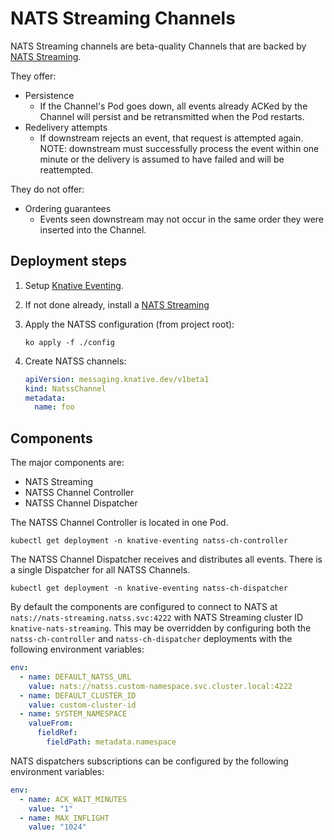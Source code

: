 # NATS Streaming Channels

NATS Streaming channels are beta-quality Channels that are backed by
[NATS Streaming](https://github.com/nats-io/nats-streaming-server).

They offer:

- Persistence
  - If the Channel's Pod goes down, all events already ACKed by the Channel will
    persist and be retransmitted when the Pod restarts.
- Redelivery attempts
  - If downstream rejects an event, that request is attempted again. NOTE:
    downstream must successfully process the event within one minute or the
    delivery is assumed to have failed and will be reattempted.

They do not offer:

- Ordering guarantees
  - Events seen downstream may not occur in the same order they were inserted
    into the Channel.

## Deployment steps

1. Setup [Knative Eventing](http://knative.dev/docs/install).
1. If not done already, install a [NATS Streaming](./broker/README.md)
1. Apply the NATSS configuration (from project root):

   ```shell
   ko apply -f ./config
   ```

1. Create NATSS channels:

   ```yaml
   apiVersion: messaging.knative.dev/v1beta1
   kind: NatssChannel
   metadata:
     name: foo
   ```

## Components

The major components are:

- NATS Streaming
- NATSS Channel Controller
- NATSS Channel Dispatcher

The NATSS Channel Controller is located in one Pod.

```shell
kubectl get deployment -n knative-eventing natss-ch-controller
```

The NATSS Channel Dispatcher receives and distributes all events. There is a
single Dispatcher for all NATSS Channels.

```shell
kubectl get deployment -n knative-eventing natss-ch-dispatcher
```

By default the components are configured to connect to NATS at
`nats://nats-streaming.natss.svc:4222` with NATS Streaming cluster ID
`knative-nats-streaming`. This may be overridden by configuring both the
`natss-ch-controller` and `natss-ch-dispatcher` deployments with the following
environment variables:

```yaml
env:
  - name: DEFAULT_NATSS_URL
    value: nats://natss.custom-namespace.svc.cluster.local:4222
  - name: DEFAULT_CLUSTER_ID
    value: custom-cluster-id
  - name: SYSTEM_NAMESPACE
    valueFrom:
      fieldRef:
        fieldPath: metadata.namespace
```

NATS dispatchers subscriptions can be configured by the following environment variables:

```yaml
env:
  - name: ACK_WAIT_MINUTES
    value: "1"
  - name: MAX_INFLIGHT
    value: "1024"
```
